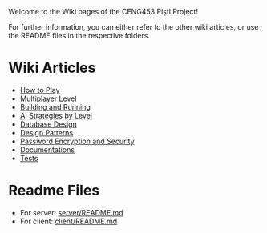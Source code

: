 Welcome to the Wiki pages of the CENG453 Pişti Project!

For further information, you can either refer to the other wiki articles, or use the README files in the respective folders.

# Wiki Articles
* [How to Play](http://144.122.71.168:8080/ozan.alpay/group10/wiki/How+to+Play)
* [Multiplayer Level](http://144.122.71.168:8080/ozan.alpay/group10/wiki/Multiplayer+Level)
* [Building and Running](http://144.122.71.168:8080/ozan.alpay/group10/wiki/Building+and+Running)
* [AI Strategies by Level](http://144.122.71.168:8080/ozan.alpay/group10/wiki/AI+Strategies+by+Level)
* [Database Design](http://144.122.71.168:8080/ozan.alpay/group10/wiki/Database+Design)
* [Design Patterns](http://144.122.71.168:8080/ozan.alpay/group10/wiki/Design+Patterns)
* [Password Encryption and Security](http://144.122.71.168:8080/ozan.alpay/group10/wiki/Password+Encryption+and+Security)
* [Documentations](http://144.122.71.168:8080/ozan.alpay/group10/wiki/Documentations)
* [Tests](http://144.122.71.168:8080/ozan.alpay/group10/wiki/Tests)


# Readme Files


* For server: [server/README.md](http://144.122.71.168:8080/ozan.alpay/group10/src/master/client/README.md)
* For client: [client/README.md](http://144.122.71.168:8080/ozan.alpay/group10/src/master/client/README.md)